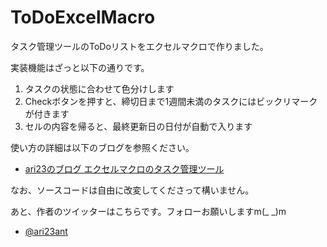 # ToDoExcelMacro
タスク管理ツールのToDoリストをエクセルマクロで作りました。

実装機能はざっと以下の通りです。

1. タスクの状態に合わせて色分けします
2. Checkボタンを押すと、締切日まで1週間未満のタスクにはビックリマークが付きます
3. セルの内容を帰ると、最終更新日の日付が自動で入ります

使い方の詳細は以下のブログを参照ください。

- [ari23のブログ エクセルマクロのタスク管理ツール](https://ari23.hatenablog.com/entry/2019/08/17/%E3%82%A8%E3%82%AF%E3%82%BB%E3%83%AB%E3%83%9E%E3%82%AF%E3%83%AD%E3%81%AE%E3%82%BF%E3%82%B9%E3%82%AF%E7%AE%A1%E7%90%86%E3%83%84%E3%83%BC%E3%83%AB)

なお、ソースコードは自由に改変してくださって構いません。

あと、作者のツイッターはこちらです。フォローお願いしますm(_ _)m
- [@ari23ant](https://twitter.com/ari23ant)
